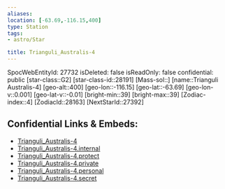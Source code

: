 ```yaml
---
aliases: 
location: [-63.69,-116.15,400]
type: Station
tags:
- astro/Star

title: Trianguli_Australis-4
---
```

SpocWebEntityId: 27732
isDeleted: false
isReadOnly: false
confidential: public
[star-class::G2]
[star-class-id::28191]
[Mass-sol::]
[name::Trianguli Australis-4]
[geo-alt::400]
[geo-lon::-116.15]
[geo-lat::-63.69]
[geo-lon-v::0.001]
[geo-lat-v::-0.01]
[bright-min::39]
[bright-max::39]
[Zodiac-index::4]
[ZodiacId::28163]
[NextStarId::27392]



## Confidential Links & Embeds: 
- [Trianguli_Australis-4](../../../_public/astro/Star/Trianguli_Australis-4.md) 
- [Trianguli_Australis-4.internal](../../../_internal/astro/Star/Trianguli_Australis-4.internal.md) 
- [Trianguli_Australis-4.protect](../../../_protect/astro/Star/Trianguli_Australis-4.protect.md) 
- [Trianguli_Australis-4.private](../../../_private/astro/Star/Trianguli_Australis-4.private.md) 
- [Trianguli_Australis-4.personal](../../../_personal/astro/Star/Trianguli_Australis-4.personal.md) 
- [Trianguli_Australis-4.secret](../../../_secret/astro/Star/Trianguli_Australis-4.secret.md) 
